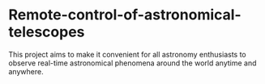 # Remote-control-of-astronomical-telescopes
This project aims to make it convenient for all astronomy enthusiasts to observe real-time astronomical phenomena around the world anytime and anywhere.
